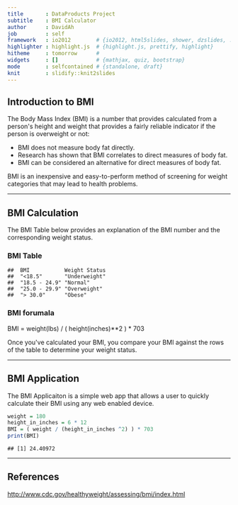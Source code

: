 ```yaml
---
title       : DataProducts Project
subtitle    : BMI Calculator
author      : DavidAh
job         : self
framework   : io2012        # {io2012, html5slides, shower, dzslides, ...}
highlighter : highlight.js  # {highlight.js, prettify, highlight}
hitheme     : tomorrow      # 
widgets     : []            # {mathjax, quiz, bootstrap}
mode        : selfcontained # {standalone, draft}
knit        : slidify::knit2slides
---
```


## Introduction to BMI
The Body Mass Index (BMI) is a number that provides calculated from a person's height and weight that provides a fairly reliable indicator if the person is overweight or not:  
   * BMI does not measure body fat directly.
   * Research has shown that BMI correlates to direct measures of body fat.
   * BMI can be considered an alternative for direct measures of body fat. 

BMI is an inexpensive and easy-to-perform method of screening for weight categories that may lead to health problems.

---

## BMI Calculation
The BMI Table below provides an explanation of the BMI number and the corresponding weight status.
### BMI Table

```
##  BMI           Weight Status
##  "<18.5"       "Underweight"
##  "18.5 - 24.9" "Normal"     
##  "25.0 - 29.9" "Overweight" 
##  "> 30.0"      "Obese"
```
### BMI forumala

   BMI = weight(lbs)  /  ( height(inches)**2 ) * 703

Once you've calculated your BMI, you compare your BMI against the rows of the table to determine your weight status.

---

## BMI Application
The BMI Applicaiton is a simple web app that allows a user to quickly calculate their BMI using any web enabled device. 

```r
weight = 180
height_in_inches = 6 * 12
BMI = ( weight / (height_in_inches ^2) ) * 703
print(BMI)
```

```
## [1] 24.40972
```

---

## References
http://www.cdc.gov/healthyweight/assessing/bmi/index.html



